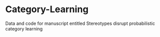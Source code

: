 # Category-Learning
Data and code for manuscript entitled Stereotypes disrupt probabilistic category learning
